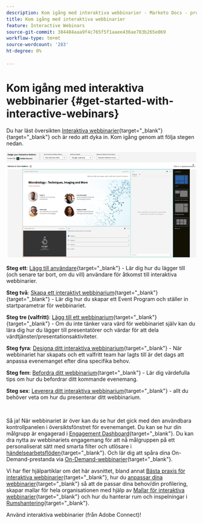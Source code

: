 ```yaml
---
description: Kom igång med interaktiva webbinarier - Marketo Docs - produktdokumentation
title: Kom igång med interaktiva webbinarier
feature: Interactive Webinars
source-git-commit: 384484aaa9f4c765f5f1aaee436ae783b265e069
workflow-type: tm+mt
source-wordcount: '283'
ht-degree: 0%

---
```


# Kom igång med interaktiva webbinarier {#get-started-with-interactive-webinars}

Du har läst översikten [Interaktiva webbinarier](/help/marketo/product-docs/demand-generation/events/interactive-webinars/interactive-webinars-overview.md){target="_blank"}{target="_blank"} och är redo att dyka in. Kom igång genom att följa stegen nedan.

![](assets/get-started-with-interactive-webinars-1.png)

<p>

**Steg ett**: [Lägg till användare](/help/marketo/product-docs/demand-generation/events/interactive-webinars/user-and-license-management.md#add-a-user){target="_blank"} - Lär dig hur du lägger till (och senare tar bort, om du vill) användare för åtkomst till interaktiva webbinarier.

**Steg två**: [Skapa ett interaktivt webbinarium](/help/marketo/product-docs/demand-generation/events/interactive-webinars/create-an-interactive-webinar.md){target="_blank"}{target="_blank"} - Lär dig hur du skapar ett Event Program och ställer in startparametrar för webbinariet.

**Steg tre (valfritt)**: [Lägg till ett webbinarium](/help/marketo/product-docs/demand-generation/events/interactive-webinars/add-a-webinar-team.md){target="_blank"}{target="_blank"} - Om du inte tänker vara värd för webbinariet själv kan du lära dig hur du lägger till presentatörer och värdar för att dela värdtjänster/presentationsaktiviteter.

**Steg fyra**: [Designa ditt interaktiva webbinarium](/help/marketo/product-docs/demand-generation/events/interactive-webinars/designing-interactive-webinars.md){target="_blank"} - När webbinariet har skapats och ett valfritt team har lagts till är det dags att anpassa evenemanget efter dina specifika behov.

**Steg fem**: [Befordra ditt webbinarium](/help/marketo/product-docs/demand-generation/events/interactive-webinars/promoting-an-interactive-webinar.md){target="_blank"} - Lär dig värdefulla tips om hur du befordrar ditt kommande evenemang.

**Steg sex**: [Leverera ditt interaktiva webbinarium](/help/marketo/product-docs/demand-generation/events/interactive-webinars/deliver-an-interactive-webinar.md){target="_blank"} - allt du behöver veta om hur du presenterar ditt webbinarium.

<br>

Så ja! När webbinariet är över kan du se hur det gick med den användbara kontrollpanelen i översiktsfönstret för evenemanget. Du kan se hur din målgrupp är engagerad i [Engagement Dashboard](/help/marketo/product-docs/demand-generation/events/interactive-webinars/engagement-dashboard.md){target="_blank"}. Du kan dra nytta av webbinariets engagemang för att nå målgruppen på ett personaliserat sätt med smarta filter och utlösare i [händelsearbetsflöden](/help/marketo/product-docs/demand-generation/events/interactive-webinars/event-workflows.md){target="_blank"}. Och lär dig att spåra dina On-Demand-prestanda via [On-Demand-webbinarier](/help/marketo/product-docs/demand-generation/events/interactive-webinars/on-demand-webinars.md){target="_blank"}.

Vi har fler hjälpartiklar om det här avsnittet, bland annat [Bästa praxis för interaktiva webbinarier](/help/marketo/product-docs/demand-generation/events/interactive-webinars/best-practices-for-interactive-webinars.md){target="_blank"}, hur du [anpassar dina webbinarier](/help/marketo/product-docs/demand-generation/events/interactive-webinars/customization.md){target="_blank"} så att de passar dina behov/din profilering, skapar mallar för hela organisationen med hjälp av [Mallar för interaktiva webbinarier](/help/marketo/product-docs/demand-generation/events/interactive-webinars/templates.md){target="_blank"} och hur du hanterar rum och inspelningar i [Rumshantering](/help/marketo/product-docs/demand-generation/events/interactive-webinars/room-management.md){target="_blank"}.

Använd interaktiva webbinarier (från Adobe Connect)!
